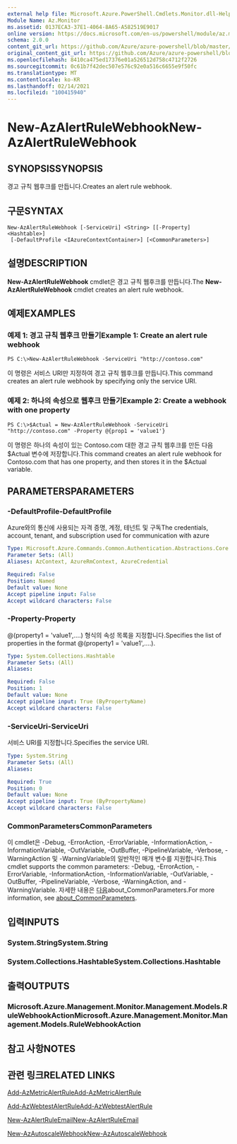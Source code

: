 ```yaml
---
external help file: Microsoft.Azure.PowerShell.Cmdlets.Monitor.dll-Help.xml
Module Name: Az.Monitor
ms.assetid: 0137ECA3-37E1-4064-8A65-A582519E9017
online version: https://docs.microsoft.com/en-us/powershell/module/az.monitor/new-azalertrulewebhook
schema: 2.0.0
content_git_url: https://github.com/Azure/azure-powershell/blob/master/src/Monitor/Monitor/help/New-AzAlertRuleWebhook.md
original_content_git_url: https://github.com/Azure/azure-powershell/blob/master/src/Monitor/Monitor/help/New-AzAlertRuleWebhook.md
ms.openlocfilehash: 8410ca475ed17376e01a526512d758c4712f2726
ms.sourcegitcommit: 0c61b7f42dec507e576c92e0a516c6655e9f50fc
ms.translationtype: MT
ms.contentlocale: ko-KR
ms.lasthandoff: 02/14/2021
ms.locfileid: "100415940"
---
```

# <span data-ttu-id="853e9-101">New-AzAlertRuleWebhook</span><span class="sxs-lookup"><span data-stu-id="853e9-101">New-AzAlertRuleWebhook</span></span>

## <span data-ttu-id="853e9-102">SYNOPSIS</span><span class="sxs-lookup"><span data-stu-id="853e9-102">SYNOPSIS</span></span>
<span data-ttu-id="853e9-103">경고 규칙 웹후크를 만듭니다.</span><span class="sxs-lookup"><span data-stu-id="853e9-103">Creates an alert rule webhook.</span></span>

## <span data-ttu-id="853e9-104">구문</span><span class="sxs-lookup"><span data-stu-id="853e9-104">SYNTAX</span></span>

```
New-AzAlertRuleWebhook [-ServiceUri] <String> [[-Property] <Hashtable>]
 [-DefaultProfile <IAzureContextContainer>] [<CommonParameters>]
```

## <span data-ttu-id="853e9-105">설명</span><span class="sxs-lookup"><span data-stu-id="853e9-105">DESCRIPTION</span></span>
<span data-ttu-id="853e9-106">**New-AzAlertRuleWebhook** cmdlet은 경고 규칙 웹후크를 만듭니다.</span><span class="sxs-lookup"><span data-stu-id="853e9-106">The **New-AzAlertRuleWebhook** cmdlet creates an alert rule webhook.</span></span>

## <span data-ttu-id="853e9-107">예제</span><span class="sxs-lookup"><span data-stu-id="853e9-107">EXAMPLES</span></span>

### <span data-ttu-id="853e9-108">예제 1: 경고 규칙 웹후크 만들기</span><span class="sxs-lookup"><span data-stu-id="853e9-108">Example 1: Create an alert rule webhook</span></span>
```
PS C:\>New-AzAlertRuleWebhook -ServiceUri "http://contoso.com"
```

<span data-ttu-id="853e9-109">이 명령은 서비스 URI만 지정하여 경고 규칙 웹후크를 만듭니다.</span><span class="sxs-lookup"><span data-stu-id="853e9-109">This command creates an alert rule webhook by specifying only the service URI.</span></span>

### <span data-ttu-id="853e9-110">예제 2: 하나의 속성으로 웹후크 만들기</span><span class="sxs-lookup"><span data-stu-id="853e9-110">Example 2: Create a webhook with one property</span></span>
```
PS C:\>$Actual = New-AzAlertRuleWebhook -ServiceUri "http://contoso.com" -Property @{prop1 = 'value1'}
```

<span data-ttu-id="853e9-111">이 명령은 하나의 속성이 있는 Contoso.com 대한 경고 규칙 웹후크를 만든 다음 $Actual 변수에 저장합니다.</span><span class="sxs-lookup"><span data-stu-id="853e9-111">This command creates an alert rule webhook for Contoso.com that has one property, and then stores it in the $Actual variable.</span></span>

## <span data-ttu-id="853e9-112">PARAMETERS</span><span class="sxs-lookup"><span data-stu-id="853e9-112">PARAMETERS</span></span>

### <span data-ttu-id="853e9-113">-DefaultProfile</span><span class="sxs-lookup"><span data-stu-id="853e9-113">-DefaultProfile</span></span>
<span data-ttu-id="853e9-114">Azure와의 통신에 사용되는 자격 증명, 계정, 테넌트 및 구독</span><span class="sxs-lookup"><span data-stu-id="853e9-114">The credentials, account, tenant, and subscription used for communication with azure</span></span>

```yaml
Type: Microsoft.Azure.Commands.Common.Authentication.Abstractions.Core.IAzureContextContainer
Parameter Sets: (All)
Aliases: AzContext, AzureRmContext, AzureCredential

Required: False
Position: Named
Default value: None
Accept pipeline input: False
Accept wildcard characters: False
```

### <span data-ttu-id="853e9-115">-Property</span><span class="sxs-lookup"><span data-stu-id="853e9-115">-Property</span></span>
<span data-ttu-id="853e9-116">@(property1 = 'value1',....) 형식의 속성 목록을 지정합니다.</span><span class="sxs-lookup"><span data-stu-id="853e9-116">Specifies the list of properties in the format @(property1 = 'value1',....).</span></span>

```yaml
Type: System.Collections.Hashtable
Parameter Sets: (All)
Aliases:

Required: False
Position: 1
Default value: None
Accept pipeline input: True (ByPropertyName)
Accept wildcard characters: False
```

### <span data-ttu-id="853e9-117">-ServiceUri</span><span class="sxs-lookup"><span data-stu-id="853e9-117">-ServiceUri</span></span>
<span data-ttu-id="853e9-118">서비스 URI를 지정합니다.</span><span class="sxs-lookup"><span data-stu-id="853e9-118">Specifies the service URI.</span></span>

```yaml
Type: System.String
Parameter Sets: (All)
Aliases:

Required: True
Position: 0
Default value: None
Accept pipeline input: True (ByPropertyName)
Accept wildcard characters: False
```

### <span data-ttu-id="853e9-119">CommonParameters</span><span class="sxs-lookup"><span data-stu-id="853e9-119">CommonParameters</span></span>
<span data-ttu-id="853e9-120">이 cmdlet은 -Debug, -ErrorAction, -ErrorVariable, -InformationAction, -InformationVariable, -OutVariable, -OutBuffer, -PipelineVariable, -Verbose, -WarningAction 및 -WarningVariable의 일반적인 매개 변수를 지원합니다.</span><span class="sxs-lookup"><span data-stu-id="853e9-120">This cmdlet supports the common parameters: -Debug, -ErrorAction, -ErrorVariable, -InformationAction, -InformationVariable, -OutVariable, -OutBuffer, -PipelineVariable, -Verbose, -WarningAction, and -WarningVariable.</span></span> <span data-ttu-id="853e9-121">자세한 내용은 [다음](http://go.microsoft.com/fwlink/?LinkID=113216)about_CommonParameters.</span><span class="sxs-lookup"><span data-stu-id="853e9-121">For more information, see [about_CommonParameters](http://go.microsoft.com/fwlink/?LinkID=113216).</span></span>

## <span data-ttu-id="853e9-122">입력</span><span class="sxs-lookup"><span data-stu-id="853e9-122">INPUTS</span></span>

### <span data-ttu-id="853e9-123">System.String</span><span class="sxs-lookup"><span data-stu-id="853e9-123">System.String</span></span>

### <span data-ttu-id="853e9-124">System.Collections.Hashtable</span><span class="sxs-lookup"><span data-stu-id="853e9-124">System.Collections.Hashtable</span></span>

## <span data-ttu-id="853e9-125">출력</span><span class="sxs-lookup"><span data-stu-id="853e9-125">OUTPUTS</span></span>

### <span data-ttu-id="853e9-126">Microsoft.Azure.Management.Monitor.Management.Models.RuleWebhookAction</span><span class="sxs-lookup"><span data-stu-id="853e9-126">Microsoft.Azure.Management.Monitor.Management.Models.RuleWebhookAction</span></span>

## <span data-ttu-id="853e9-127">참고 사항</span><span class="sxs-lookup"><span data-stu-id="853e9-127">NOTES</span></span>

## <span data-ttu-id="853e9-128">관련 링크</span><span class="sxs-lookup"><span data-stu-id="853e9-128">RELATED LINKS</span></span>


[<span data-ttu-id="853e9-129">Add-AzMetricAlertRule</span><span class="sxs-lookup"><span data-stu-id="853e9-129">Add-AzMetricAlertRule</span></span>](./Add-AzMetricAlertRule.md)

[<span data-ttu-id="853e9-130">Add-AzWebtestAlertRule</span><span class="sxs-lookup"><span data-stu-id="853e9-130">Add-AzWebtestAlertRule</span></span>](./Add-AzWebtestAlertRule.md)

[<span data-ttu-id="853e9-131">New-AzAlertRuleEmail</span><span class="sxs-lookup"><span data-stu-id="853e9-131">New-AzAlertRuleEmail</span></span>](./New-AzAlertRuleEmail.md)

[<span data-ttu-id="853e9-132">New-AzAutoscaleWebhook</span><span class="sxs-lookup"><span data-stu-id="853e9-132">New-AzAutoscaleWebhook</span></span>](./New-AzAutoscaleWebhook.md)



